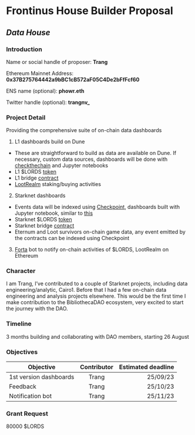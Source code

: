 # Frontinus House Builder Proposal

## ***Data House***

### Introduction
Name or social handle of proposer: **Trang**

Ethereum Mainnet Address: **0x37B275764442a9bBC1cB572aF05C4De2bFfFcf60**

ENS name (optional): **phowr.eth**

Twitter handle (optional): **trangnv_**


### Project Detail
Providing the comprehensive suite of on-chain data dashboards

1. L1 dashboards build on Dune

- These are straightforward to build as data are available on Dune. If necessary, custom data sources, dashboards will be done with [checkthechain](https://github.com/checkthechain/checkthechain) and Jupyter notebooks
- L1 $LORDS [token](https://etherscan.io/token/0x686f2404e77ab0d9070a46cdfb0b7fecdd2318b0) 
- L1 bridge [contract](https://etherscan.io/address/0x023A2aAc5d0fa69E3243994672822BA43E34E5C9)
- [LootRealm](https://etherscan.io/token/0x7afe30cb3e53dba6801aa0ea647a0ecea7cbe18d) staking/buying activities

2. Starknet dashboards

- Events data will be indexed using [Checkpoint](https://checkpoint.fyi/), dashboards built with Jupyter notebook, similar to [this](https://trangnv.github.io/starknet-watcher/notebooks/accounts_dashboard.html) 
- Starknet $LORDS [token](https://starkscan.co/token/0x0124aeb495b947201f5fac96fd1138e326ad86195b98df6dec9009158a533b49) 
- Starknet bridge [contract](https://starkscan.co/contract/0x07c76a71952ce3acd1f953fd2a3fda8564408b821ff367041c89f44526076633)
- Eternum and Loot survivors on-chain game data, any event emitted by the contracts can be indexed using Checkpoint

3. [Forta](https://explorer.forta.network/) bot to notify on-chain activities of $LORDS, LootRealm on Ethereum


### Character
I am Trang, I’ve contributed to a couple of Starknet projects, including data engineering/analytic, Cairo1. Before that I had a few on-chain data engineering and analysis projects elsewhere.
This would be the first time I make contribution to the BibliothecaDAO ecosystem, very excited to start the journey with the DAO.

### Timeline
3 months building and collaborating with DAO members, starting 26 August

### Objectives
| Objective     | Contributor   | Estimated deadline  |
| ------------- |:-------------:| -------------------:|
| 1st version dashboards   | Trang | 25/09/23           |
| Feedback   | Trang | 25/10/23            |
| Notification bot   | Trang | 25/11/23            |

### Grant Request
80000 $LORDS
